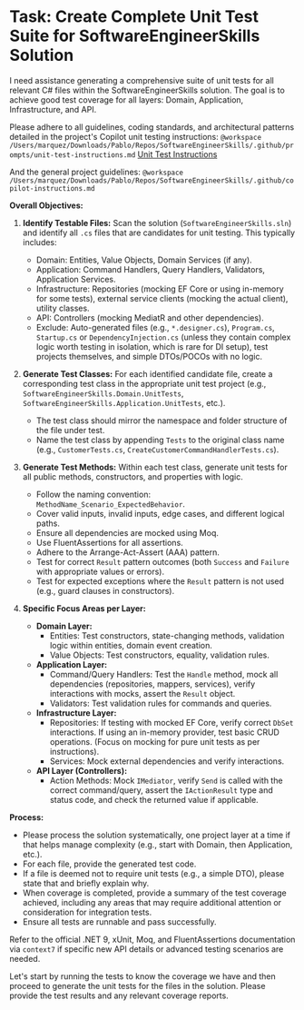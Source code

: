 # Task: Create Complete Unit Test Suite for SoftwareEngineerSkills Solution

I need assistance generating a comprehensive suite of unit tests for all relevant C# files within the SoftwareEngineerSkills solution. The goal is to achieve good test coverage for all layers: Domain, Application, Infrastructure, and API.

Please adhere to all guidelines, coding standards, and architectural patterns detailed in the project's Copilot unit testing instructions:
`@workspace /Users/marquez/Downloads/Pablo/Repos/SoftwareEngineerSkills/.github/prompts/unit-test-instructions.md`
[Unit Test Instructions](../instructions/unit-test-instructions.md)

And the general project guidelines:
`@workspace /Users/marquez/Downloads/Pablo/Repos/SoftwareEngineerSkills/.github/copilot-instructions.md`

**Overall Objectives:**

1.  **Identify Testable Files:** Scan the solution (`SoftwareEngineerSkills.sln`) and identify all `.cs` files that are candidates for unit testing. This typically includes:
    *   Domain: Entities, Value Objects, Domain Services (if any).
    *   Application: Command Handlers, Query Handlers, Validators, Application Services.
    *   Infrastructure: Repositories (mocking EF Core or using in-memory for some tests), external service clients (mocking the actual client), utility classes.
    *   API: Controllers (mocking MediatR and other dependencies).
    *   Exclude: Auto-generated files (e.g., `*.designer.cs`), `Program.cs`, `Startup.cs` or `DependencyInjection.cs` (unless they contain complex logic worth testing in isolation, which is rare for DI setup), test projects themselves, and simple DTOs/POCOs with no logic.

2.  **Generate Test Classes:** For each identified candidate file, create a corresponding test class in the appropriate unit test project (e.g., `SoftwareEngineerSkills.Domain.UnitTests`, `SoftwareEngineerSkills.Application.UnitTests`, etc.).
    *   The test class should mirror the namespace and folder structure of the file under test.
    *   Name the test class by appending `Tests` to the original class name (e.g., `CustomerTests.cs`, `CreateCustomerCommandHandlerTests.cs`).

3.  **Generate Test Methods:** Within each test class, generate unit tests for all public methods, constructors, and properties with logic.
    *   Follow the naming convention: `MethodName_Scenario_ExpectedBehavior`.
    *   Cover valid inputs, invalid inputs, edge cases, and different logical paths.
    *   Ensure all dependencies are mocked using Moq.
    *   Use FluentAssertions for all assertions.
    *   Adhere to the Arrange-Act-Assert (AAA) pattern.
    *   Test for correct `Result` pattern outcomes (both `Success` and `Failure` with appropriate values or errors).
    *   Test for expected exceptions where the `Result` pattern is not used (e.g., guard clauses in constructors).

4.  **Specific Focus Areas per Layer:**
    *   **Domain Layer:**
        *   Entities: Test constructors, state-changing methods, validation logic within entities, domain event creation.
        *   Value Objects: Test constructors, equality, validation rules.
    *   **Application Layer:**
        *   Command/Query Handlers: Test the `Handle` method, mock all dependencies (repositories, mappers, services), verify interactions with mocks, assert the `Result` object.
        *   Validators: Test validation rules for commands and queries.
    *   **Infrastructure Layer:**
        *   Repositories: If testing with mocked EF Core, verify correct `DbSet` interactions. If using an in-memory provider, test basic CRUD operations. (Focus on mocking for pure unit tests as per instructions).
        *   Services: Mock external dependencies and verify interactions.
    *   **API Layer (Controllers):**
        *   Action Methods: Mock `IMediator`, verify `Send` is called with the correct command/query, assert the `IActionResult` type and status code, and check the returned value if applicable.

**Process:**

*   Please process the solution systematically, one project layer at a time if that helps manage complexity (e.g., start with Domain, then Application, etc.).
*   For each file, provide the generated test code.
*   If a file is deemed not to require unit tests (e.g., a simple DTO), please state that and briefly explain why.
*   When coverage is completed, provide a summary of the test coverage achieved, including any areas that may require additional attention or consideration for integration tests.
*   Ensure all tests are runnable and pass successfully.

Refer to the official .NET 9, xUnit, Moq, and FluentAssertions documentation via `context7` if specific new API details or advanced testing scenarios are needed.

Let's start by running the tests to know the coverage we have and then proceed to generate the unit tests for the files in the solution. 
Please provide the test results and any relevant coverage reports.
